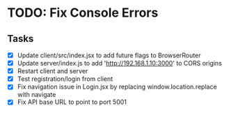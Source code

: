 # TODO: Fix Console Errors

## Tasks
- [x] Update client/src/index.jsx to add future flags to BrowserRouter
- [x] Update server/index.js to add 'http://192.168.1.10:3000' to CORS origins
- [x] Restart client and server
- [x] Test registration/login from client
- [x] Fix navigation issue in Login.jsx by replacing window.location.replace with navigate
- [x] Fix API base URL to point to port 5001
